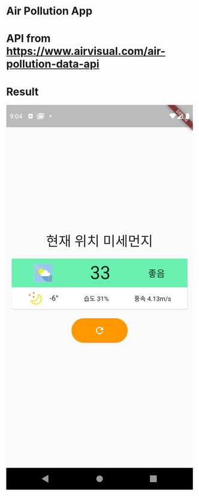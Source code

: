# Air Pollution App

# API from https://www.airvisual.com/air-pollution-data-api

# Result
![Result](screenshot/air_pollution.png)

